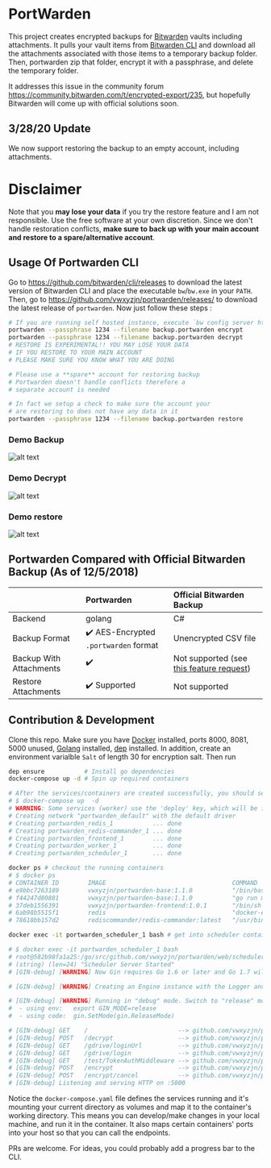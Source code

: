 # PortWarden


This project creates encrypted backups for [Bitwarden](https://bitwarden.com/) vaults including attachments. It pulls your vault items from [Bitwarden CLI](https://github.com/bitwarden/cli) and download all the attachments associated with those items to a temporary backup folder. Then, portwarden zip that folder, encrypt it with a passphrase, and delete the temporary folder. 


It addresses this issue in the community forum https://community.bitwarden.com/t/encrypted-export/235, but hopefully Bitwarden will come up with official solutions soon.

## 3/28/20 Update

We now support restoring the backup to an empty account, including attachments.

# Disclaimer
Note that you **may lose your data** if you try the restore feature and I am not responsible. Use the free software at your own discretion.  Since we don't handle restoration conflicts,  **make sure to back up with your main account and restore to a spare/alternative account**. 


## Usage Of Portwarden CLI

Go to https://github.com/bitwarden/cli/releases to download the latest version of Bitwarden CLI and place the executable `bw`/`bw.exe` in your `PATH`. Then, go to https://github.com/vwxyzjn/portwarden/releases/ to download the latest release of `portwarden`. Now just follow these steps :


```bash
# If you are running self hosted instance, execute `bw config server https://MYSERVER.COM`
portwarden --passphrase 1234 --filename backup.portwarden encrypt
portwarden --passphrase 1234 --filename backup.portwarden decrypt
# RESTORE IS EXPERIMENTAL!! YOU MAY LOSE YOUR DATA
# IF YOU RESTORE TO YOUR MAIN ACCOUNT
# PLEASE MAKE SURE YOU KNOW WHAT YOU ARE DOING

# Please use a **spare** account for restoring backup
# Portwarden doesn't handle conflicts therefore a
# separate account is needed

# In fact we setup a check to make sure the account your
# are restoring to does not have any data in it
portwarden --passphrase 1234 --filename backup.portwarden restore
```
### Demo Backup

![alt text](./imgs/backup.gif "Portwarden CLI Demo")

### Demo Decrypt

![alt text](./imgs/decrypt.gif "Portwarden CLI Demo")

### Demo restore

![alt text](./imgs/restore.gif "Portwarden CLI Demo")


## Portwarden Compared with Official Bitwarden Backup (As of 12/5/2018)
||Portwarden|Official Bitwarden Backup|
|:---|:---|:---|
|Backend|golang|C#|
|Backup Format|:heavy_check_mark: AES-Encrypted `.portwarden` format| Unencrypted CSV file|
|Backup With Attachments|:heavy_check_mark:|Not supported (see [this feature request](https://community.bitwarden.com/t/allow-attachments-to-be-exported-when-using-export-data))
|Restore Attachments|:heavy_check_mark: Supported|Not supported|

## Contribution & Development

Clone this repo. Make sure you have [Docker](https://docs.docker.com/install/) installed, ports 8000, 8081, 5000 unused, [Golang](https://golang.org/) installed, [dep](https://golang.github.io/dep/) installed. In addition, create an environment varialble `Salt` of length 30 for encryption salt. Then run 

```bash
dep ensure           # Install go dependencies
docker-compose up -d # Spin up required containers

# After the services/containers are created successfully, you should see
# $ docker-compose up  -d
# WARNING: Some services (worker) use the 'deploy' key, which will be ignored. Compose does not support 'deploy' configuration - use `docker stack deploy` to deploy to a swarm.
# Creating network "portwarden_default" with the default driver
# Creating portwarden_redis_1           ... done
# Creating portwarden_redis-commander_1 ... done
# Creating portwarden_frontend_1        ... done
# Creating portwarden_worker_1          ... done
# Creating portwarden_scheduler_1       ... done

docker ps # checkout the running containers
# $ docker ps
# CONTAINER ID        IMAGE                                   COMMAND                  CREATED             STATUS              PORTS                    NAMES
# e9bbc7263189        vwxyzjn/portwarden-base:1.1.0           "/bin/bash"              15 seconds ago      Up 12 seconds       0.0.0.0:5000->5000/tcp   portwarden_scheduler_1
# f44247d80881        vwxyzjn/portwarden-base:1.1.0           "go run main.go"         15 seconds ago      Up 12 seconds       5000/tcp                 portwarden_worker_1
# 37deb1556391        vwxyzjn/portwarden-frontend:1.0.1       "/bin/sh -c 'npm run…"   17 seconds ago      Up 14 seconds       0.0.0.0:8000->8000/tcp   portwarden_frontend_1
# 6ab98b5515f1        redis                                   "docker-entrypoint.s…"   17 seconds ago      Up 14 seconds       0.0.0.0:6379->6379/tcp   portwarden_redis_1
# 78618bb157d2        rediscommander/redis-commander:latest   "/usr/bin/dumb-init …"   17 seconds ago      Up 14 seconds       0.0.0.0:8081->8081/tcp   portwarden_redis-commander_1

docker exec -it portwarden_scheduler_1 bash # get into scheduler container and do whatever you want.

# $ docker exec -it portwarden_scheduler_1 bash
# root@582b98fa1a25:/go/src/github.com/vwxyzjn/portwarden/web/scheduler# go run main.go
# (string) (len=24) "Scheduler Server Started"
# [GIN-debug] [WARNING] Now Gin requires Go 1.6 or later and Go 1.7 will be required soon.

# [GIN-debug] [WARNING] Creating an Engine instance with the Logger and Recovery middleware already attached.

# [GIN-debug] [WARNING] Running in "debug" mode. Switch to "release" mode in production.
#  - using env:   export GIN_MODE=release
#  - using code:  gin.SetMode(gin.ReleaseMode)

# [GIN-debug] GET    /                         --> github.com/vwxyzjn/portwarden/web/scheduler/server.(*PortwardenServer).Run.func1 (4 handlers)
# [GIN-debug] POST   /decrypt                  --> github.com/vwxyzjn/portwarden/web/scheduler/server.DecryptBackupHandler (4 handlers)
# [GIN-debug] GET    /gdrive/loginUrl          --> github.com/vwxyzjn/portwarden/web/scheduler/server.(*PortwardenServer).GetGoogleDriveLoginURLHandler-fm (4 handlers)
# [GIN-debug] GET    /gdrive/login             --> github.com/vwxyzjn/portwarden/web/scheduler/server.(*PortwardenServer).GetGoogleDriveLoginHandler-fm (4 handlers)
# [GIN-debug] GET    /test/TokenAuthMiddleware --> github.com/vwxyzjn/portwarden/web/scheduler/server.(*PortwardenServer).Run.func2 (5 handlers)
# [GIN-debug] POST   /encrypt                  --> github.com/vwxyzjn/portwarden/web/scheduler/server.EncryptBackupHandler (5 handlers)
# [GIN-debug] POST   /encrypt/cancel           --> github.com/vwxyzjn/portwarden/web/scheduler/server.CancelEncryptBackupHandler (5 handlers)
# [GIN-debug] Listening and serving HTTP on :5000
```

Notice the `docker-compose.yaml` file defines the services running and it's mounting your current directory as volumes and map it to the container's working directory. This means you can develop/make changes in your local machine, and run it in the container. It also maps certain containers' ports into your host so that you can call the endpoints.


PRs are welcome. For ideas, you could probably add a progress bar to the CLI. 
